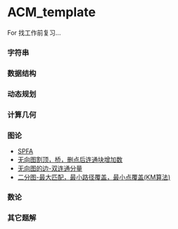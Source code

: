 # ACM_template
For 找工作前复习...

### 字符串

### 数据结构

### 动态规划

### 计算几何

### 图论

- [SPFA](图论/SPFA.cpp)
- [无向图割顶，桥，删点后连通块增加数](图论/Tarjan_gd_q.cpp)
- [无向图的边-双连通分量](图论/edge_sltfl.cpp)
- [二分图-最大匹配，最小路径覆盖，最小点覆盖(KM算法)](图论/KM.md)

### 数论

### 其它题解

